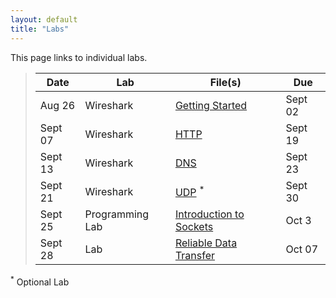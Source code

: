 ```yaml
---
layout: default
title: "Labs"
---
```


This page links to individual labs.

>  Date   | Lab | File(s) | Due
> ------- | --- | ------- | ----
> Aug 26 | Wireshark | [Getting Started](files/Wireshark_Intro_v8.1.pdf) | Sept 02
> Sept 07 | Wireshark | [HTTP](files/Wireshark_HTTP_v8.1.pdf) | Sept 19
> Sept 13 | Wireshark | [DNS](files/Wireshark_DNS_v8.1.pdf) | Sept 23
> Sept 21 | Wireshark | [UDP](files/Wireshark_UDP_v8.1.pdf) <sup>*</sup> | Sept 30
> Sept 25 | Programming Lab | [Introduction to Sockets](sockets_into.html) | Oct 3
> Sept 28 | Lab | [Reliable Data Transfer](rdt.html) | Oct 07

<!--
> Sept 24 | Lab | [Reliable Data Transfer](rdt.html) - [Solutions](rdt_solutions.html) | Oct 08
> Sept 29 | Wireshark | [TCP](files/Wireshark_TCP_v7.0.pdf) - [local capture](files\tcp.pcapng) | Oct 10
> Oct 01 | Programming Lab | [Introduction to Sockets](sockets_into.html) | Oct 13
> Oct 20 | Wireshark | [NAT](files/Wireshark_NAT_v7.0.pdf) | Oct 29
> Nov 17 | Programming Lab | [Ping Pong](pingpong.html) | Nov 30
-->

<sup>*</sup> Optional Lab
